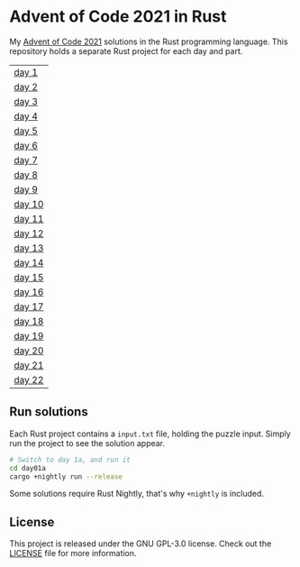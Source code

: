 # Advent of Code 2021 in Rust

My [Advent of Code 2021][aoc-2021] solutions in the Rust programming language.
This repository holds a separate Rust project for each day and part.

|                                                | 
|:-----------------------------------------------|
| [day 1](https://adventofcode.com/2021/day/1)   | 
| [day 2](https://adventofcode.com/2021/day/2)   | 
| [day 3](https://adventofcode.com/2021/day/3)   | 
| [day 4](https://adventofcode.com/2021/day/4)   | 
| [day 5](https://adventofcode.com/2021/day/5)   | 
| [day 6](https://adventofcode.com/2021/day/6)   | 
| [day 7](https://adventofcode.com/2021/day/7)   | 
| [day 8](https://adventofcode.com/2021/day/8)   | 
| [day 9](https://adventofcode.com/2021/day/9)   | 
| [day 10](https://adventofcode.com/2021/day/10) | 
| [day 11](https://adventofcode.com/2021/day/11) | 
| [day 12](https://adventofcode.com/2021/day/12) | 
| [day 13](https://adventofcode.com/2021/day/13) | 
| [day 14](https://adventofcode.com/2021/day/14) | 
| [day 15](https://adventofcode.com/2021/day/15) | 
| [day 16](https://adventofcode.com/2021/day/16) | 
| [day 17](https://adventofcode.com/2021/day/17) | 
| [day 18](https://adventofcode.com/2021/day/18) | 
| [day 19](https://adventofcode.com/2021/day/19) | 
| [day 20](https://adventofcode.com/2021/day/20) | 
| [day 21](https://adventofcode.com/2021/day/21) | 
| [day 22](https://adventofcode.com/2021/day/22) |

## Run solutions

Each Rust project contains a `input.txt` file, holding the puzzle input. Simply
run the project to see the solution appear.

```bash
# Switch to day 1a, and run it
cd day01a
cargo +nightly run --release
```

Some solutions require Rust Nightly, that's why `+nightly` is included.

## License

This project is released under the GNU GPL-3.0 license.
Check out the [LICENSE](LICENSE) file for more information.

[aoc-2021]: https://adventofcode.com/2021